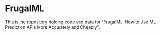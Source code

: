 # FrugalML
This is the repository holding code and data for "FrugalML: How to Use ML Prediction APIs More Accurately and Cheaply".
